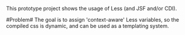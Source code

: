 This prototype project shows the usage of Less (and JSF and/or CDI).

#Problem#
The goal is to assign 'context-aware' Less variables,
so the compiled css is dynamic, and can be used as a templating system.
